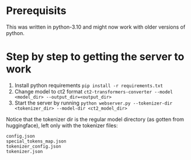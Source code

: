 # Prerequisits

This was written in python-3.10 and might now work with older versions of python.

# Step by step to getting the server to work

1. Install python requirements `pip install -r requirements.txt`
2. Change model to ct2 format `ct2-transformers-converter --model <model_dir> --output_dir=<output_dir>`
3. Start the server by running `python webserver.py --tokenizer-dir <tokenizer_dir> --model-dir <ct2_model_dir>`

Notice that the tokenizer dir is the regular model directory (as gotten from huggingface), left only with the tokenizer files:

```
config.json
special_tokens_map.json
tokenizer_config.json
tokenizer.json
```
